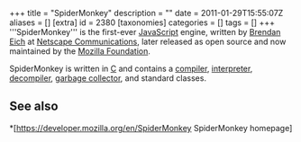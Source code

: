 +++
title = "SpiderMonkey"
description = ""
date = 2011-01-29T15:55:07Z
aliases = []
[extra]
id = 2380
[taxonomies]
categories = []
tags = []
+++
'''SpiderMonkey''' is the first-ever [JavaScript](https://rosettacode.org/wiki/:Category:JavaScript) engine, written by [Brendan Eich](https://en.wikipedia.org/wiki/Brendan_Eich) at [Netscape Communications](https://en.wikipedia.org/wiki/Netscape), later released as open source and now maintained by the [Mozilla Foundation](https://en.wikipedia.org/wiki/Mozilla_Foundation).

SpiderMonkey is written in [C](https://rosettacode.org/wiki/:Category:C) and contains a [compiler](https://rosettacode.org/wiki/compiler), [interpreter](https://rosettacode.org/wiki/interpreter), [decompiler](https://en.wikipedia.org/wiki/decompiler), [garbage collector](https://rosettacode.org/wiki/Garbage_collection), and standard classes.

## See also
*[https://developer.mozilla.org/en/SpiderMonkey SpiderMonkey homepage]
